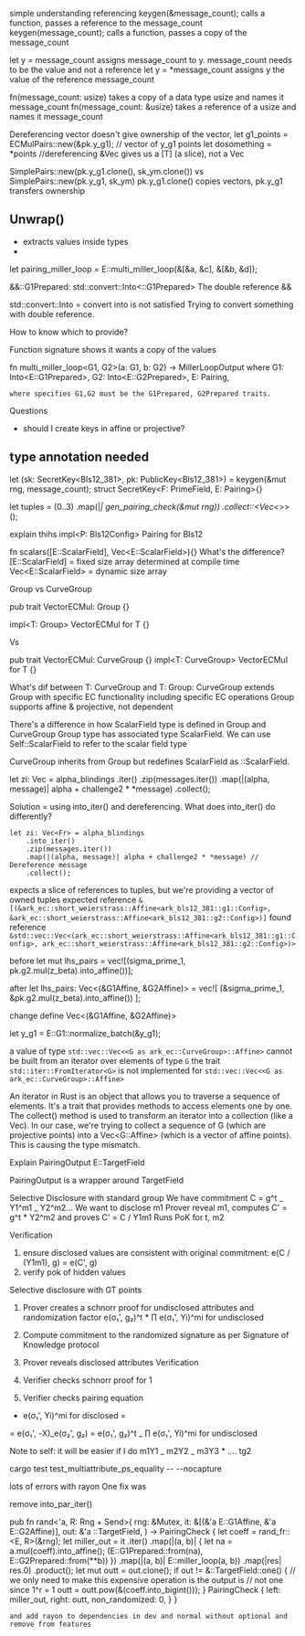 simple understanding referencing
keygen(&message_count); calls a function, passes a reference to the message_count
keygen(message_count); calls a function, passes a copy of the message_count

let y = message_count assigns message_count to y. message_count needs to be the value and not a reference
let y = \*message_count assigns y the value of the reference message_count

fn(message_count: usize) takes a copy of a data type usize and names it message_count
fn(message_count: &usize) takes a reference of a usize and names it message_count

Dereferencing vector doesn't give ownership of the vector,
let g1_points = ECMulPairs::new(&pk.y_g1); // vector of y_g1 points
let dosomething = \*points //dereferencing &Vec<T> gives us a [T] (a slice), not a Vec<T>

SimplePairs::new(pk.y_g1.clone(), sk_ym.clone()) vs SimplePairs::new(pk.y_g1, sk_ym)
pk.y_g1.clone() copies vectors, pk.y_g1 transfers ownership

## Unwrap()

- extracts values inside types
-

let pairing_miller_loop = E::multi_miller_loop(&[&a, &c], &[&b, &d]);

&&<E as ark_ec::pairing::Pairing>::G1Prepared: std::convert::Into<<E as ark_ec::pairing::Pairing>::G1Prepared>
The double reference &&

std::convert::Into = convert into is not satisfied
Trying to convert something with double reference.

How to know which to provide?

Function signature shows it wants a copy of the values

fn multi_miller_loop<G1, G2>(a: G1, b: G2) -> MillerLoopOutput<E>
where
G1: Into<E::G1Prepared>,
G2: Into<E::G2Prepared>,
E: Pairing,

    where specifies G1,G2 must be the G1Prepared, G2Prepared traits.

Questions

- should I create keys in affine or projective?

## type annotation needed

let (sk: SecretKey<Bls12_381>, pk: PublicKey<Bls12_381>) = keygen(&mut rng, message_count);
struct SecretKey<F: PrimeField, E: Pairing>{}

let tuples = (0..3)
.map(|_| gen_pairing_check(&mut rng))
.collect::<Vec<_>>();

explain thihs
impl<P: Bls12Config> Pairing for Bls12<P>

fn scalars([E::ScalarField], Vec<E::ScalarField>){}
What's the difference?
[E::ScalarField] = fixed size array determined at compile time
Vec<E::ScalarField> = dynamic size array

Group vs CurveGroup

pub trait VectorECMul: Group {}

impl<T: Group> VectorECMul for T {}

Vs

pub trait VectorECMul: CurveGroup {}
impl<T: CurveGroup> VectorECMul for T {}

What's dif between T: CurveGroup and T: Group:
CurveGroup extends Group with specific EC functionality including specific EC operations
Group supports affine & projective, not dependent

There's a difference in how ScalarField type is defined in Group and CurveGroup
Group type has associated type ScalarField. We can use Self::ScalarField to refer to the scalar field type

CurveGroup inherits from Group but redefines ScalarField as <Self as Group>::ScalarField.

let zi: Vec<Fr> = alpha_blindings
.iter()
.zip(messages.iter())
.map(|(alpha, message)| alpha + challenge2 \* \*message)
.collect();

Solution = using into_iter() and dereferencing.
What does into_iter() do differently?

    let zi: Vec<Fr> = alpha_blindings
        .into_iter()
        .zip(messages.iter())
        .map(|(alpha, message)| alpha + challenge2 * *message) // Dereference message
        .collect();

expects a slice of references to tuples, but we're providing a vector of owned tuples
expected reference `&[(&ark_ec::short_weierstrass::Affine<ark_bls12_381::g1::Config>, &ark_ec::short_weierstrass::Affine<ark_bls12_381::g2::Config>)]`
found reference `&std::vec::Vec<(ark_ec::short_weierstrass::Affine<ark_bls12_381::g1::Config>, ark_ec::short_weierstrass::Affine<ark_bls12_381::g2::Config>)>`

before
let mut lhs_pairs = vec![(sigma_prime_1, pk.g2.mul(z_beta).into_affine())];

after
let lhs_pairs: Vec<(&G1Affine, &G2Affine)> = vec![
    (&sigma_prime_1, &pk.g2.mul(z_beta).into_affine())
];

change
define Vec<(&G1Affine, &G2Affine)>

let y_g1 = E::G1::normalize_batch(&y_g1);

a value of type `std::vec::Vec<<G as ark_ec::CurveGroup>::Affine>` cannot be built from an iterator over elements of type `G`
the trait `std::iter::FromIterator<G>` is not implemented for `std::vec::Vec<<G as ark_ec::CurveGroup>::Affine>`

An iterator in Rust is an object that allows you to traverse a sequence of elements. It's a trait that provides methods to access elements one by one.
The collect() method is used to transform an iterator into a collection (like a Vec).
In our case, we're trying to collect a sequence of G (which are projective points) into a Vec<G::Affine> (which is a vector of affine points). This is causing the type mismatch.

Explain
PairingOutput<E>
E::TargetField

PairingOutput is a wrapper around TargetField

Selective Disclosure with standard group
We have commitment C = g^t _ Y1^m1 _ Y2^m2...
We want to disclose m1
Prover reveal m1, computes C' = g^t \* Y2^m2 and proves C' = C / Y1m1
Runs PoK for t, m2

Verification

1. ensure disclosed values are consistent with original commitment: e(C / (Y1m1), g) = e(C', g)
2. verify pok of hidden values

Selective disclosure with GT points

1. Prover creates a schnorr proof for undisclosed attributes and randomization factor
   e(σ₁', g₂)^t \* ∏ e(σ₁', Yi)^mi for undisclosed

2. Compute commitment to the randomized signature as per Signature of Knowledge protocol
3. Prover reveals disclosed attributes
   Verification
4. Verifier checks schnorr proof for 1
5. Verifier checks pairing equation

- e(σ₁', Yi)^mi for disclosed =

=
e(σ₁', -X)_e(σ₂', g₂) = e(σ₁', g₂)^t _ ∏ e(σ₁', Yi)^mi for undisclosed

Note to self: it will be easier if I do m1Y1 _ m2Y2 _ m3Y3 \* .... tg2

cargo test test_multiattribute_ps_equality -- --nocapture



lots of errors with rayon
One fix was

remove into_par_iter()

pub fn rand<'a, R: Rng + Send>(
        rng: &Mutex<R>,
        it: &[(&'a E::G1Affine, &'a E::G2Affine)],
        out: &'a <E as Pairing>::TargetField,
    ) -> PairingCheck<E> {
        let coeff = rand_fr::<E, R>(&rng);
        let miller_out = it
            .iter()
            .map(|(a, b)| {
                let na = a.mul(coeff).into_affine();
                (E::G1Prepared::from(na), E::G2Prepared::from(**b))
            })
            .map(|(a, b)| E::miller_loop(a, b))
            .map(|res| res.0)
            .product();
        let mut outt = out.clone();
        if out != &<E as Pairing>::TargetField::one() {
            // we only need to make this expensive operation is the output is
            // not one since 1^r = 1
            outt = outt.pow(&(coeff.into_bigint()));
        }
        PairingCheck {
            left: miller_out,
            right: outt,
            non_randomized: 0,
        }
    }

    and add rayon to dependencies in dev and normal without optional and remove from features
    